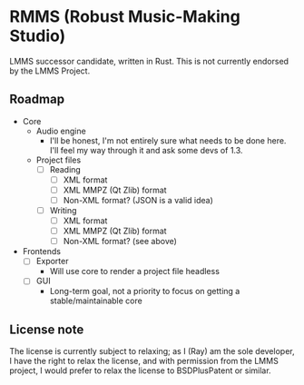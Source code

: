 # RMMS (Robust Music-Making Studio)
LMMS successor candidate, written in Rust. This is not currently endorsed by the LMMS Project.

## Roadmap
* Core
  * Audio engine
    * I'll be honest, I'm not entirely sure what needs to be done here. I'll feel my way through it and ask some devs of 1.3.
  * Project files
    * [ ] Reading
      * [ ] XML format
      * [ ] XML MMPZ (Qt Zlib) format
      * [ ] Non-XML format? (JSON is a valid idea)
    * [ ] Writing
      * [ ] XML format
      * [ ] XML MMPZ (Qt Zlib) format
      * [ ] Non-XML format? (see above)
* Frontends
  * [ ] Exporter
    * Will use core to render a project file headless
  * [ ] GUI
    * Long-term goal, not a priority to focus on getting a stable/maintainable core

## License note
The license is currently subject to relaxing; as I (Ray) am the sole developer, I have the right to relax the license, and with permission from the LMMS project, I would prefer to relax the license to BSDPlusPatent or similar.

